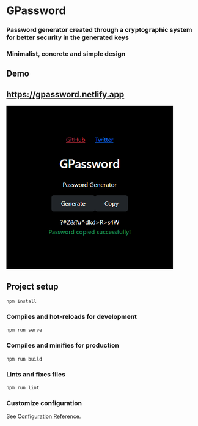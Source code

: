  # GPassword

### Password generator created through a cryptographic system for better security in the generated keys
### Minimalist, concrete and simple design
## Demo
https://gpassword.netlify.app
------
![Generator](/img/passww.png)



## Project setup
```
npm install
```

### Compiles and hot-reloads for development
```
npm run serve
```

### Compiles and minifies for production
```
npm run build
```

### Lints and fixes files
```
npm run lint
```

### Customize configuration
See [Configuration Reference](https://cli.vuejs.org/config/).


